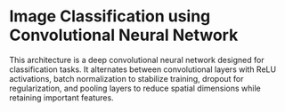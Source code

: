 # Image Classification using Convolutional Neural Network
This architecture is a deep convolutional neural network designed for classification tasks. It alternates between convolutional layers with ReLU activations, batch normalization to stabilize training, dropout for regularization, and pooling layers to reduce spatial dimensions while retaining important features. 
